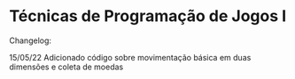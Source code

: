 # Técnicas de Programação de Jogos I

Changelog:

15/05/22
Adicionado código sobre movimentação básica em duas dimensões e coleta de moedas
